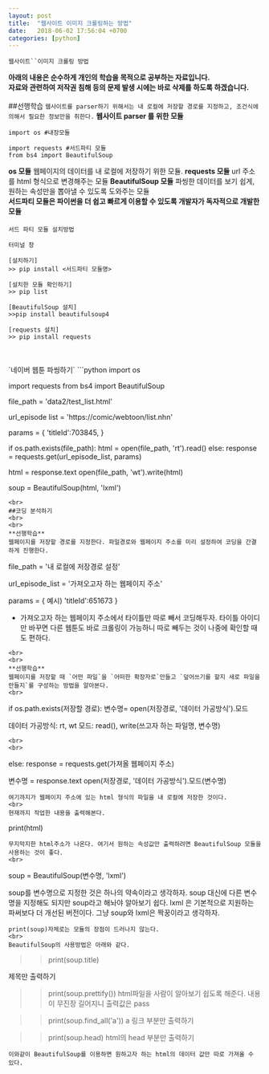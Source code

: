 ```yaml
---
layout: post
title:  "웹사이트 이미지 크롤링하는 방법"
date:   2018-06-02 17:56:04 +0700
categories: [python]
---
```

`웹사이트``이미지 크롤링 방법`

**아래의 내용은 순수하게 개인의 학습을 목적으로 공부하는 자료입니다.**
<br>
**자료와 관련하여 저작권 침해 등의 문제 발생 시에는 바로 삭제를 하도록 하겠습니다.**
<br>
<br>
##선행학습
`웹사이트를 parser하기 위해서는 내 로컬에 저장할 경로를 지정하고, 조건식에 의해서 필요한 정보만을 취한다.`
**웹사이트 parser 를 위한 모듈**
```
import os #내장모듈

import requests #서드파티 모듈
from bs4 import BeautifulSoup
```
**os 모듈** 웹페이지의 데이터를 내 로컬에 저장하기 위한 모듈.
**requests 모듈** url 주소를 html 형식으로 변경해주는 모듈
**BeautifulSoup 모듈** 파씽한 데이터를 보기 쉽게, 원하는 속성만을 뽑아낼 수 있도록 도와주는 모듈
<br>
**서드파티 모듈은 파이썬을 더 쉽고 빠르게 이용할 수 있도록 개발자가 독자적으로 개발한 모듈**
<br>
<br>
`서드 파티 모듈 설치방법`
```
터미널 창

[설치하기]
>> pip install <서드파티 모듈명>

[설치한 모듈 확인하기]
>> pip list

[BeautifulSoup 설치]
>>pip install beautifulsoup4

[requests 설치]
>> pip install requests
```
<br>
<br>
`네이버 웹툰 파씽하기`
```python
import os

import requests
from bs4 import BeautifulSoup

file_path = 'data2/test_list.html'

url_episode list = 'https://comic/webtoon/list.nhn'

params = {
  'titleId':703845,
}

if os.path.exists(file_path):
  html = open(file_path, 'rt').read()
else:
  response = requests.get(url_episode_list, params)

  html = response.text
  open(file_path, 'wt').write(html)

soup = BeautifulSoup(html, 'lxml')
```
<br>
##코딩 분석하기
<br>
<br>
**선행학습**
웹페이지를 저장할 경로를 지정한다. 파일경로와 웹페이지 주소를 미리 설정하여 코딩을 간결하게 진행한다.
```
file_path = '내 로컬에 저장경로 설정'

url_episode_list = '가져오고자 하는 웹페이지 주소'


params = {
  예시) 'titleId':651673
}
* 가져오고자 하는 웹페이지 주소에서 타이틀만 따로 빼서 코딩해두자. 타이틀 아이디만 바꾸면 다른 웹툰도 바로 크롤링이 가능하니 따로 빼두는 것이 나중에 확인할 때도 편하다.
```
<br>
<br>
**선행학습**
웹페이지를 저장할 때 `어떤 파일`을 `어떠한 확장자로`만들고 `덮어쓰기를 할지 새로 파일을 만들지`를 구성하는 방법을 알아본다.
<br>
```
if os.path.exists(저장할 경로):
  변수명= open(저장경로, '데이터 가공방식').모드

  데이터 가공방식: rt, wt
  모드: read(), write(쓰고자 하는 파일명, 변수명)
```
<br>
<br>
```
else:
  response = requests.get(가져올 웹페이지 주소)

  변수명 = response.text
  open(저장경로, '데이터 가공방식').모드(변수명)
```
여기까지가 웹페이지 주소에 있는 html 형식의 파일을 내 로컬에 저장한 것이다.
<br>
현재까지 작업한 내용을 출력해본다.
```
print(html)
```
무지막지한 html주소가 나온다. 여기서 원하는 속성값만 출력하려면 BeautifulSoup 모듈을 사용하는 것이 좋다.
<br>
```
soup = BeautifulSoup(변수명, 'lxml')

soup를 변수명으로 지정한 것은 하나의 약속이라고 생각하자. soup 대신에 다른 변수명을 지정해도 되지만 soup라고 해놔야 알아보기 쉽다.
lxml 은 기본적으로 지원하는 파써보다 더 개선된 버전이다. 그냥 soup와 lxml은 짝꿍이라고 생각하자.
```
print(soup)자체로는 모듈의 장점이 드러나지 않는다.
<br>
BeautifulSoup의 사용방법은 아래와 같다.
```
>> print(soup.title)
<title>유미의 세포들 :: 네이버 만화</title>
제목만 출력하기


>> print(soup.prettify())
html파일을 사람이 알아보기 쉽도록 해준다. 내용이 무진장 길어지니 출력값은 pass

>> print(soup.find_all('a'))
a 링크 부분만 출력하기


>> print(soup.head)
html의 head 부분만 출력하기
```
이와같이 BeautifulSoup를 이용하면 원하고자 하는 html의 데이터 값만 따로 가져올 수 있다.

